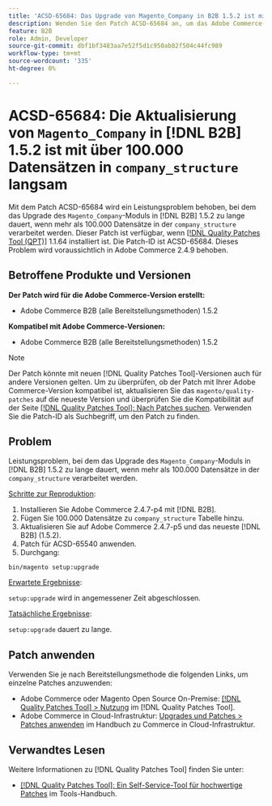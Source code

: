 ```yaml
---
title: 'ACSD-65684: Das Upgrade von Magento_Company in B2B 1.5.2 ist mit über 100.000 Datensätzen in Company_Structure sehr langsam'
description: Wenden Sie den Patch ACSD-65684 an, um das Adobe Commerce-Problem zu beheben, bei dem das Upgrade des Magento_Company-Moduls in B2B 1.5.2 aufgrund der Verarbeitung einer großen Anzahl von Datensätzen (~100.000+) in der Tabelle company_structure zu lange dauert.
feature: B2B
role: Admin, Developer
source-git-commit: dbf1bf3483aa7e52f5d1c950ab82f504c44fc989
workflow-type: tm+mt
source-wordcount: '335'
ht-degree: 0%

---
```



# ACSD-65684: Die Aktualisierung von `Magento_Company` in [!DNL B2B] 1.5.2 ist mit über 100.000 Datensätzen in `company_structure` langsam

Mit dem Patch ACSD-65684 wird ein Leistungsproblem behoben, bei dem das Upgrade des `Magento_Company`-Moduls in [!DNL B2B] 1.5.2 zu lange dauert, wenn mehr als 100.000 Datensätze in der `company_structure` verarbeitet werden. Dieser Patch ist verfügbar, wenn [[!DNL Quality Patches Tool (QPT)]](/help/tools/quality-patches-tool/quality-patches-tool-to-self-serve-quality-patches.md) 1.1.64 installiert ist. Die Patch-ID ist ACSD-65684. Dieses Problem wird voraussichtlich in Adobe Commerce 2.4.9 behoben.

## Betroffene Produkte und Versionen

**Der Patch wird für die Adobe Commerce-Version erstellt:**

* Adobe Commerce B2B (alle Bereitstellungsmethoden) 1.5.2

**Kompatibel mit Adobe Commerce-Versionen:**

* Adobe Commerce B2B (alle Bereitstellungsmethoden) 1.5.2

>[!NOTE]
>
>Der Patch könnte mit neuen [!DNL Quality Patches Tool]-Versionen auch für andere Versionen gelten. Um zu überprüfen, ob der Patch mit Ihrer Adobe Commerce-Version kompatibel ist, aktualisieren Sie das `magento/quality-patches` auf die neueste Version und überprüfen Sie die Kompatibilität auf der Seite [[!DNL Quality Patches Tool]: Nach Patches suchen](https://experienceleague.adobe.com/tools/commerce-quality-patches/index.html?lang=de). Verwenden Sie die Patch-ID als Suchbegriff, um den Patch zu finden.

## Problem

Leistungsproblem, bei dem das Upgrade des `Magento_Company`-Moduls in [!DNL B2B] 1.5.2 zu lange dauert, wenn mehr als 100.000 Datensätze in der `company_structure` verarbeitet werden.

<u>Schritte zur Reproduktion</u>:

1. Installieren Sie Adobe Commerce 2.4.7-p4 mit [!DNL B2B].
1. Fügen Sie 100.000 Datensätze zu `company_structure` Tabelle hinzu.
1. Aktualisieren Sie auf Adobe Commerce 2.4.7-p5 und das neueste [!DNL B2B] (1.5.2).
1. Patch für ACSD-65540 anwenden.
1. Durchgang:

```
bin/magento setup:upgrade
```

<u>Erwartete Ergebnisse</u>:

`setup:upgrade` wird in angemessener Zeit abgeschlossen.

<u>Tatsächliche Ergebnisse</u>:

`setup:upgrade` dauert zu lange.

## Patch anwenden

Verwenden Sie je nach Bereitstellungsmethode die folgenden Links, um einzelne Patches anzuwenden:

* Adobe Commerce oder Magento Open Source On-Premise: [[!DNL Quality Patches Tool] > Nutzung](/help/tools/quality-patches-tool/usage.md) im [!DNL Quality Patches Tool].
* Adobe Commerce in Cloud-Infrastruktur: [Upgrades und Patches > Patches anwenden](https://experienceleague.adobe.com/docs/commerce-cloud-service/user-guide/develop/upgrade/apply-patches.html?lang=de) im Handbuch zu Commerce in Cloud-Infrastruktur.

## Verwandtes Lesen

Weitere Informationen zu [!DNL Quality Patches Tool] finden Sie unter:

* [[!DNL Quality Patches Tool]: Ein Self-Service-Tool für hochwertige Patches](/help/tools/quality-patches-tool/quality-patches-tool-to-self-serve-quality-patches.md) im Tools-Handbuch.
